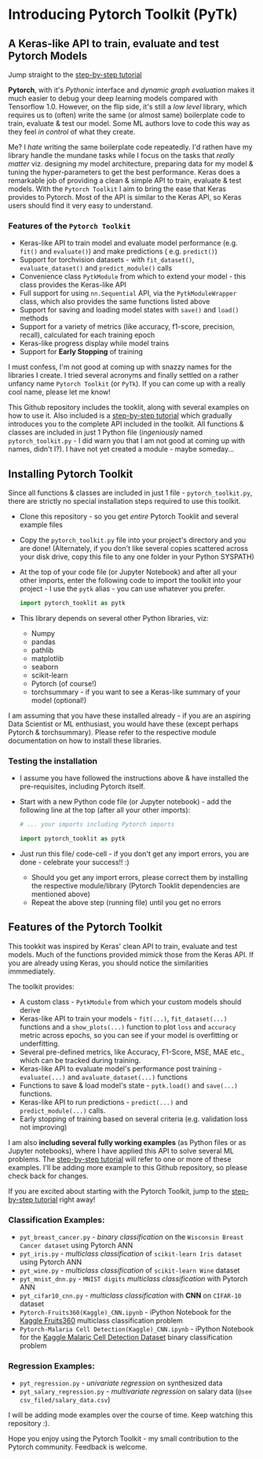 # Introducing Pytorch Toolkit (PyTk)

## A Keras-like API to train, evaluate and test Pytorch Models

Jump straight to the [step-by-step tutorial](Tutorial.md)

**Pytorch**, with it's _Pythonic_ interface and _dynamic graph evaluation_ makes it much easier to debug your deep
learning models compared with Tensorflow 1.0. However, on the flip side, it's still a _low level_ library, which
requires us to (often) write the same (or almost same) boilerplate code to train, evaluate & test our model. Some ML
authors love to code this way as they feel _in control_ of what they create.

Me? I _hate_ writing the same boilerplate code repeatedly. I'd rathen have my library handle the mundane tasks while I
focus on the tasks that _really matter_ viz. designing my model architecture, preparing data for my model & tuning the
hyper-parameters to get the best performance. Keras does a remarkable job of providing a clean & simple API to train,
evaluate & test models. With the `Pytorch Toolkit` I aim to bring the ease that Keras provides to Pytorch. Most of the
API is similar to the Keras API, so Keras users should find it very easy to understand.

### Features of the `Pytorch Toolkit`

* Keras-like API to train model and evaluate model performance (e.g. `fit()` and `evaluate()`) and make predictions (
  e.g. `predict()`)
* Support for torchvision datasets - with `fit_dataset()`, `evaluate_dataset()` and `predict_module()` calls
* Convenience class `PytkModule` from which to extend your model - this class provides the Keras-like API
* Full support for using `nn.Sequential` API, via the `PytkModuleWrapper` class, which also provides the same functions
  listed above
* Support for saving and loading model states with `save()` and `load()` methods
* Support for a variety of metrics (like accuracy, f1-score, precision, recall), calculated for each training epoch
* Keras-like progress display while model trains
* Support for **Early Stopping** of training

I must confess, I'm not good at coming up with snazzy names for the libraries I create. I tried several acronyms and
finally settled on a rather unfancy name `Pytorch Toolkit` (or `PyTk`). If you can come up with a really cool name,
please let me know!

This Github repository includes the tooklit, along with several examples on how to use it. Also included is
a [step-by-step tutorial](Tutorial.md) which gradually introduces you to the complete API included in the toolkit. All
functions & classes are included in just 1 Python file (_ingeniously_ named `pytorch_toolkit.py` - I did warn you that I
am not good at coming up with names, didn't I?). I have not yet created a module - maybe someday...

## Installing Pytorch Toolkit

Since all functions & classes are included in just 1 file - `pytorch_toolkit.py`, there are strictly no special
installation steps required to use this toolkit.

* Clone this repository - so you get _entire_ Pytorch Tooklit and several example files
* Copy the `pytorch_toolkit.py` file into your project's directory and you are done! (Alternately, if you don't like
  several copies scattered across your disk drive, copy this file to any one folder in your Python SYSPATH)
* At the top of your code file (or Jupyter Notebook) and after all your other imports, enter the following code to
  import the toolkit into your project - I use the `pytk` alias - you can use whatever you prefer.

    ```python
    import pytorch_tooklit as pytk
    ```

* This library depends on several other Python libraries, viz:
    * Numpy
    * pandas
    * pathlib
    * matplotlib
    * seaborn
    * scikit-learn
    * Pytorch (of course!)
    * torchsummary - if you want to see a Keras-like summary of your model (optional!)

I am assuming that you have these installed already - if you are an aspiring Data Scientist or ML enthusiast, you would
have these (except perhaps Pytorch & torchsummary). Please refer to the respective module documentation on how to
install these libraries.

### Testing the installation

* I assume you have followed the instructions above & have installed the pre-requisites, including Pytorch itself.
* Start with a new Python code file (or Jupyter notebook) - add the following line at the top (after all your other
  imports):

    ```python
    # ... your imports including Pytorch imports

    import pytorch_tooklit as pytk
    ```
* Just run this file/ code-cell - if you don't get any import errors, you are done - celebrate your success!! :)
    * Should you get any import errors, please correct them by installing the respective module/library (Pytorch Tooklit
      dependencies are mentioned above)
    * Repeat the above step (running file) until you get no errors

## Features of the Pytorch Toolkit

This tookkit was inspired by Keras' clean API to train, evaluate and test models. Much of the functions provided
_mimick_ those from the Keras API. If you are already using Keras, you should notice the similarities immmediately.

The toolkit provides:

* A custom class - `PytkModule` from which your custom models should derive
* Keras-like API to train your models - `fit(...)`, `fit_dataset(...)` functions and a `show_plots(...)` function to
  plot `loss` and `accuracy` metric across epochs, so you can see if your model is overfitting or underfitting.
* Several pre-defined metrics, like Accuracy, F1-Score, MSE, MAE etc., which can be tracked during training.
* Keras-like API to evaluate model's performance post training - `evaluate(...)` and `avaluate_dataset(...)` functions
* Functions to save & load model's state - `pytk.load()` and `save(...)` functions.
* Keras-like API to run predictions - `predict(...)` and `predict_module(...)` calls.
* Early stopping of training based on several criteria (e.g. validation loss not improving)

I am also **including several fully working examples** (as Python files or as Jupyter notebooks), where I have applied
this API to solve several ML problems. The [step-by-step tutorial](Tutorial.md) will refer to one or more of these
examples. I'll be adding more example to this Github repository, so please check back for changes.

If you are excited about starting with the Pytorch Toolkit, jump to the [step-by-step tutorial](Tutorial.md) right away!

### Classification Examples:

* `pyt_breast_cancer.py` - _binary classification_ on the `Wisconsin Breast Cancer dataset` using Pytorch ANN
* `pyt_iris.py` - _multiclass classification_ of `scikit-learn Iris dataset` using Pytorch ANN
* `pyt_wine.py` - _multiclass classification_ of `scikit-learn Wine` dataset
* `pyt_mnist_dnn.py` - `MNIST digits` _multiclass classification_ with Pytorch ANN
* `pyt_cifar10_cnn.py` - _multiclass classification_ with **CNN** on `CIFAR-10` dataset
* `Pytorch-Fruits360(Kaggle)_CNN.ipynb` - iPython Notebook for
  the [Kaggle Fruits360](https://www.kaggle.com/moltean/fruits) multiclass classification problem
* `Pytorch-Malaria Cell Detection(Kaggle)_CNN.ipynb` - iPython Notebook for
  the [Kaggle Malaric Cell Detection Dataset](https://www.kaggle.com/moltean/fruitshttps://www.kaggle.com/iarunava/cell-images-for-detecting-malaria)
  binary classification problem

### Regression Examples:

* `pyt_regression.py` - _univariate regression_ on synthesized data
* `pyt_salary_regression.py` - _multivariate regression_ on salary data (`@see csv_filed/salary_data.csv`)

I will be adding mode examples over the course of time. Keep watching this repository :).

Hope you enjoy using the Pytorch Toolkit - my small contribution to the Pytorch community. Feedback is welcome.


